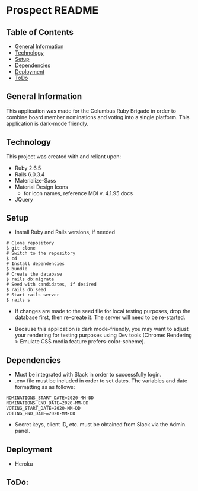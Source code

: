 # Prospect README

## Table of Contents
* [General Information](#general-information)
* [Technology](#technology)
* [Setup](#stepup)
* [Dependencies](#dependencies)
* [Deployment](#deployment)
* [ToDo](#todo)

## General Information
This application was made for the Columbus Ruby Brigade in order to combine board member nominations and voting into a single platform.
This application is dark-mode friendly.

## Technology
This project was created with and reliant upon:
* Ruby 2.6.5
* Rails 6.0.3.4
* Materialize-Sass
* Material Design Icons
    - for icon names, reference MDI v. 4.1.95 docs
* JQuery

## Setup
* Install Ruby and Rails versions, if needed
```
# Clone repository
$ git clone
# Switch to the repository
$ cd 
# Install dependencies
$ bundle
# Create the database
$ rails db:migrate
# Seed with candidates, if desired
$ rails db:seed
# Start rails server
$ rails s
```
* If changes are made to the seed file for local testing purposes, drop the database first, then re-create it. The server will need to be re-started.

* Because this application is dark mode-friendly, you may want to adjust your rendering for testing purposes using Dev tools (Chrome: Rendering > Emulate CSS media feature prefers-color-scheme).

## Dependencies
* Must be integrated with Slack in order to successfully login.
* .env file must be included in order to set dates. The variables and date formatting as as follows:
```
NOMINATIONS_START_DATE=2020-MM-DD
NOMINATIONS_END_DATE=2020-MM-DD
VOTING_START_DATE=2020-MM-DD
VOTING_END_DATE=2020-MM-DD
```
* Secret keys, client ID, etc. must be obtained from Slack via the Admin. panel.


## Deployment
* Heroku

## ToDo:
